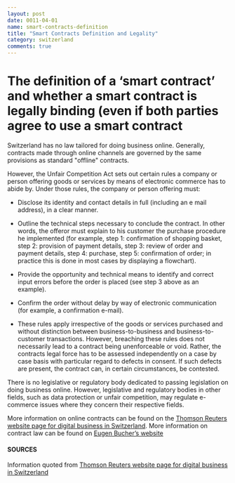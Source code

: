 ```yaml
---
layout: post
date: 0011-04-01
name: smart-contracts-definition
title: "Smart Contracts Definition and Legality"
category: switzerland
comments: true
---
```


# The definition of a ‘smart contract’ and whether a smart contract is legally binding (even if both parties agree to use a smart contract

Switzerland has no law tailored for doing business online. Generally, contracts made through online channels are governed by the same provisions as standard "offline" contracts. 

However, the Unfair Competition Act sets out certain rules a company or person offering goods or services by means of electronic commerce has to abide by. Under those rules, the company or person offering must:

   * Disclose its identity and contact details in full (including an e mail address), in a clear manner. 
   
   * Outline the technical steps necessary to conclude the contract. In other words, the offeror must explain to his customer the purchase procedure he implemented (for example, step 1: confirmation of shopping basket, step 2: provision of payment details, step 3: review of order and payment details, step 4: purchase, step 5: confirmation of order; in practice this is done in most cases by displaying a flowchart). 
   
   * Provide the opportunity and technical means to identify and correct input errors before the order is placed (see step 3 above as an example). 
   
   * Confirm the order without delay by way of electronic communication (for example, a confirmation e-mail).
   
   * These rules apply irrespective of the goods or services purchased and without distinction between business-to-business and business-to-customer transactions. However, breaching these rules does not necessarily lead to a contract being unenforceable or void. Rather, the contracts legal force has to be assessed independently on a case by case basis with particular regard to defects in consent. If such defects are present, the contract can, in certain circumstances, be contested.

There is no legislative or regulatory body dedicated to passing legislation on doing business online. However, legislative and regulatory bodies in other fields, such as data protection or unfair competition, may regulate e-commerce issues where they concern their respective fields.

More information on online contracts can be found on the [Thomson Reuters website page for digital business in Switzerland](https://uk.practicallaw.thomsonreuters.com/6-618-4863). 
More information on contract law can be found on [Eugen Bucher’s website](http://www.eugenbucher.ch/pdf_files/86.pdf)

#### SOURCES 
Information quoted from [Thomson Reuters website page for digital business in Switzerland](https://uk.practicallaw.thomsonreuters.com/6-618-4863)
